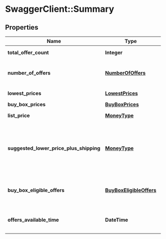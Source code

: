 # SwaggerClient::Summary

## Properties
Name | Type | Description | Notes
------------ | ------------- | ------------- | -------------
**total_offer_count** | **Integer** | The number of unique offers contained in NumberOfOffers. | 
**number_of_offers** | [**NumberOfOffers**](NumberOfOffers.md) | A list that contains the total number of offers for the item for the given conditions and fulfillment channels. | [optional] 
**lowest_prices** | [**LowestPrices**](LowestPrices.md) | A list of the lowest prices for the item. | [optional] 
**buy_box_prices** | [**BuyBoxPrices**](BuyBoxPrices.md) | A list of item prices. | [optional] 
**list_price** | [**MoneyType**](MoneyType.md) | The list price of the item as suggested by the manufacturer. | [optional] 
**suggested_lower_price_plus_shipping** | [**MoneyType**](MoneyType.md) | The suggested lower price of the item, including shipping and Amazon Points. The suggested lower price is based on a range of factors, including historical selling prices, recent Buy Box-eligible prices, and input from customers for your products. | [optional] 
**buy_box_eligible_offers** | [**BuyBoxEligibleOffers**](BuyBoxEligibleOffers.md) | A list that contains the total number of offers that are eligible for the Buy Box for the given conditions and fulfillment channels. | [optional] 
**offers_available_time** | **DateTime** | When the status is ActiveButTooSoonForProcessing, this is the time when the offers will be available for processing. | [optional] 



